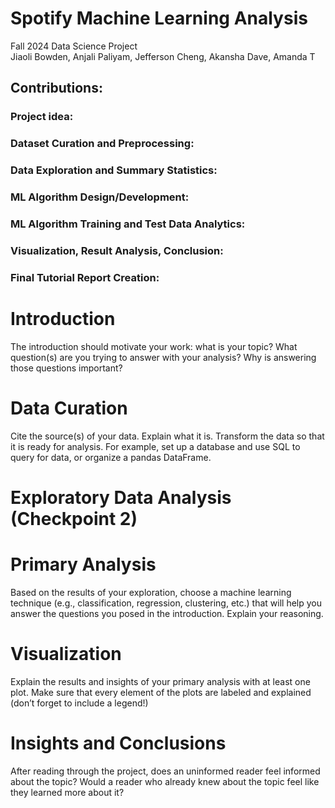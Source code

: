 # Spotify Machine Learning Analysis
Fall 2024 Data Science Project  
Jiaoli Bowden, Anjali Paliyam, Jefferson Cheng, Akansha Dave, Amanda T  
## Contributions: 
### Project idea: 
### Dataset Curation and Preprocessing: 
### Data Exploration and Summary Statistics: 
### ML Algorithm Design/Development: 
### ML Algorithm Training and Test Data Analytics: 
### Visualization, Result Analysis, Conclusion: 
### Final Tutorial Report Creation: 
# Introduction
The introduction should motivate your work: what is your topic? What  question(s) are you trying to answer with your analysis? Why is answering those questions important?
# Data Curation
Cite the source(s) of your data. Explain what it is. Transform the data so that it is ready for analysis. For example, set up a database and use SQL to query for data, or organize a pandas DataFrame.
# Exploratory Data Analysis (Checkpoint 2)
# Primary Analysis
Based on the results of your exploration, choose a machine learning technique (e.g., classification, regression, clustering, etc.) that will help you answer the questions you posed in the introduction. Explain your reasoning.
# Visualization
Explain the results and insights of your primary analysis with at least one plot. Make sure that every element of the plots are labeled and explained (don’t forget to include a legend!)
# Insights and Conclusions
After reading through the project, does an uninformed reader feel informed about the topic? Would a reader who already knew about the topic feel like they learned more about it?
